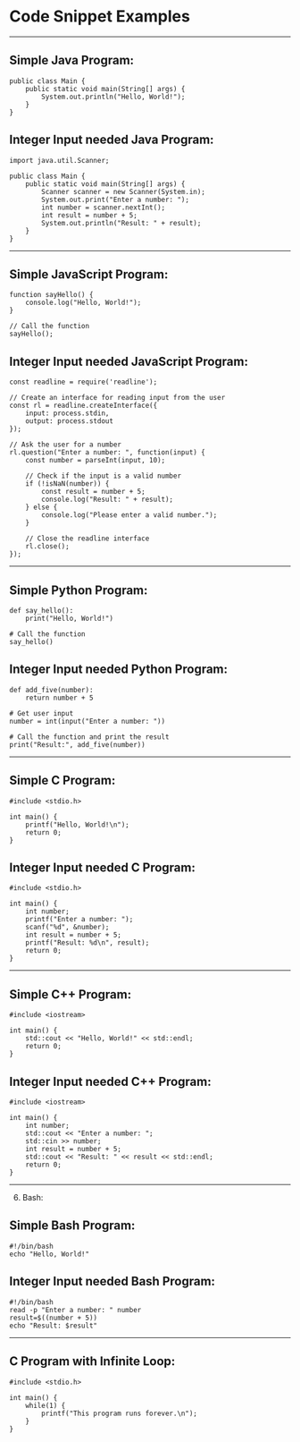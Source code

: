 # Code Snippet Examples
---

## Simple Java Program:
```
public class Main {
    public static void main(String[] args) {
        System.out.println("Hello, World!");
    }
}

```

## Integer Input needed Java Program:
```
import java.util.Scanner;

public class Main {
    public static void main(String[] args) {
        Scanner scanner = new Scanner(System.in);
        System.out.print("Enter a number: ");
        int number = scanner.nextInt();
        int result = number + 5;
        System.out.println("Result: " + result);
    }
}
```
---

## Simple JavaScript Program:
```
function sayHello() {
    console.log("Hello, World!");
}

// Call the function
sayHello();

```

## Integer Input needed JavaScript Program:
```
const readline = require('readline');

// Create an interface for reading input from the user
const rl = readline.createInterface({
    input: process.stdin,
    output: process.stdout
});

// Ask the user for a number
rl.question("Enter a number: ", function(input) {
    const number = parseInt(input, 10);

    // Check if the input is a valid number
    if (!isNaN(number)) {
        const result = number + 5;
        console.log("Result: " + result);
    } else {
        console.log("Please enter a valid number.");
    }

    // Close the readline interface
    rl.close();
});

```
---

## Simple Python Program:
```
def say_hello():
    print("Hello, World!")

# Call the function
say_hello()

```

## Integer Input needed Python Program:
```
def add_five(number):
    return number + 5

# Get user input
number = int(input("Enter a number: "))

# Call the function and print the result
print("Result:", add_five(number))

```
---

## Simple C Program:
```
#include <stdio.h>

int main() {
    printf("Hello, World!\n");
    return 0;
}

```

## Integer Input needed C Program:
```
#include <stdio.h>

int main() {
    int number;
    printf("Enter a number: ");
    scanf("%d", &number);
    int result = number + 5;
    printf("Result: %d\n", result);
    return 0;
}

```
---

## Simple C++ Program:
```
#include <iostream>

int main() {
    std::cout << "Hello, World!" << std::endl;
    return 0;
}

```

## Integer Input needed C++ Program:
```
#include <iostream>

int main() {
    int number;
    std::cout << "Enter a number: ";
    std::cin >> number;
    int result = number + 5;
    std::cout << "Result: " << result << std::endl;
    return 0;
}
```
---

6. Bash:

## Simple Bash Program:
```
#!/bin/bash
echo "Hello, World!"

```

## Integer Input needed Bash Program:
```
#!/bin/bash
read -p "Enter a number: " number
result=$((number + 5))
echo "Result: $result"

```
---

## C Program with Infinite Loop:
```
#include <stdio.h>

int main() {
    while(1) {
        printf("This program runs forever.\n");
    }
}
```